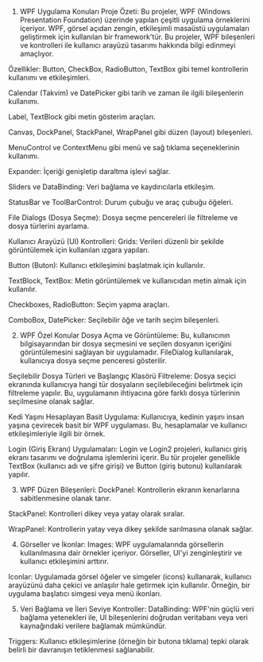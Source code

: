 1. WPF Uygulama Konuları
Proje Özeti:
Bu projeler, WPF (Windows Presentation Foundation) üzerinde yapılan çeşitli uygulama örneklerini içeriyor. WPF, görsel açıdan zengin, etkileşimli masaüstü uygulamaları geliştirmek için kullanılan bir framework'tür. Bu projeler, WPF bileşenleri ve kontrolleri ile kullanıcı arayüzü tasarımı hakkında bilgi edinmeyi amaçlıyor.

Özellikler:
Button, CheckBox, RadioButton, TextBox gibi temel kontrollerin kullanımı ve etkileşimleri.

Calendar (Takvim) ve DatePicker gibi tarih ve zaman ile ilgili bileşenlerin kullanımı.

Label, TextBlock gibi metin gösterim araçları.

Canvas, DockPanel, StackPanel, WrapPanel gibi düzen (layout) bileşenleri.

MenuControl ve ContextMenu gibi menü ve sağ tıklama seçeneklerinin kullanımı.

Expander: İçeriği genişletip daraltma işlevi sağlar.

Sliders ve DataBinding: Veri bağlama ve kaydırıcılarla etkileşim.

StatusBar ve ToolBarControl: Durum çubuğu ve araç çubuğu öğeleri.

File Dialogs (Dosya Seçme): Dosya seçme pencereleri ile filtreleme ve dosya türlerini ayarlama.

Kullanıcı Arayüzü (UI) Kontrolleri:
Grids: Verileri düzenli bir şekilde görüntülemek için kullanılan ızgara yapıları.

Button (Buton): Kullanıcı etkileşimini başlatmak için kullanılır.

TextBlock, TextBox: Metin görüntülemek ve kullanıcıdan metin almak için kullanılır.

Checkboxes, RadioButton: Seçim yapma araçları.

ComboBox, DatePicker: Seçilebilir öğe ve tarih seçim bileşenleri.

2. WPF Özel Konular
Dosya Açma ve Görüntüleme:
Bu, kullanıcının bilgisayarından bir dosya seçmesini ve seçilen dosyanın içeriğini görüntülemesini sağlayan bir uygulamadır. FileDialog kullanılarak, kullanıcıya dosya seçme penceresi gösterilir.

Seçilebilir Dosya Türleri ve Başlangıç Klasörü Filtreleme:
Dosya seçici ekranında kullanıcıya hangi tür dosyaların seçilebileceğini belirtmek için filtreleme yapılır. Bu, uygulamanın ihtiyacına göre farklı dosya türlerinin seçilmesine olanak sağlar.

Kedi Yaşını Hesaplayan Basit Uygulama:
Kullanıcıya, kedinin yaşını insan yaşına çevirecek basit bir WPF uygulaması. Bu, hesaplamalar ve kullanıcı etkileşimleriyle ilgili bir örnek.

Login (Giriş Ekranı) Uygulamaları:
Login ve Login2 projeleri, kullanıcı giriş ekranı tasarımı ve doğrulama işlemlerini içerir. Bu tür projeler genellikle TextBox (kullanıcı adı ve şifre girişi) ve Button (giriş butonu) kullanılarak yapılır.

3. WPF Düzen Bileşenleri:
DockPanel: Kontrollerin ekranın kenarlarına sabitlenmesine olanak tanır.

StackPanel: Kontrolleri dikey veya yatay olarak sıralar.

WrapPanel: Kontrollerin yatay veya dikey şekilde sarılmasına olanak sağlar.

4. Görseller ve İkonlar:
Images: WPF uygulamalarında görsellerin kullanılmasına dair örnekler içeriyor. Görseller, UI'yi zenginleştirir ve kullanıcı etkileşimini arttırır.

Iconlar: Uygulamada görsel öğeler ve simgeler (icons) kullanarak, kullanıcı arayüzünü daha çekici ve anlaşılır hale getirmek için kullanılır. Örneğin, bir uygulama başlatıcı simgesi veya menü ikonları.

5. Veri Bağlama ve İleri Seviye Kontroller:
DataBinding: WPF'nin güçlü veri bağlama yetenekleri ile, UI bileşenlerini doğrudan veritabanı veya veri kaynağındaki verilere bağlamak mümkündür.

Triggers: Kullanıcı etkileşimlerine (örneğin bir butona tıklama) tepki olarak belirli bir davranışın tetiklenmesi sağlanabilir.

